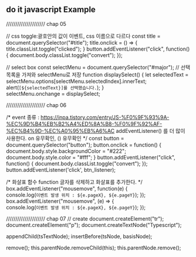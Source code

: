 ## do it javascript Example

///////////////////// chap 05

// css toggle:괄호안의 값이 이벤트, css 이름으로 다르다
const title = document.querySelector("#title");
title.onclick = () => {
  title.classList.toggle("clicked");
}
button.addEventListener("click", function() {
	document.body.classList.toggle("convert");
});

// select box
const selectMenu = document.querySelector("#major");  // 선택 목록을 가져와 selectMenu로 저장
function displaySelect() {
	let selectedText = selectMenu.options[selectMenu.selectedIndex].innerText;		
	alert(`[${selectedText}]를 선택했습니다.`);
}		
selectMenu.onchange = displaySelect;


///////////////////// chap 06

/*
event
종류 : https://inpa.tistory.com/entry/JS-%F0%9F%93%9A-%EC%9D%B4%EB%B2%A4%ED%8A%B8-%F0%9F%92%AF-%EC%B4%9D-%EC%A0%95%EB%A6%AC
addEventListener() 를 더 많이 사용한다. on 유무확인, () 유무확인
*/
const button = document.querySelector("button");
button.onclick = function() {
  document.body.style.backgroundColor = "#222";
  document.body.style.color = "#fff";
}
button.addEventListener("click", function() {
	document.body.classList.toggle("convert");
});
button.addEventListener('click', btn_listener);


/*
화살표 함수
function 글자를 삭제하고 화살표를 추가한다.
*/
box.addEventListener("mousemove", function(e) {  
  console.log(`이벤트 발생 위치 : ${e.pageX}, ${e.pageY}`);
});
box.addEventListener("mousemove", (e) => {  
  console.log(`이벤트 발생 위치 : ${e.pageX}, ${e.pageY}`);
});

///////////////////// chap 07
// create
document.createElement("tr"); 
document.createElement("p");
document.createTextNode("Typescript");

appendChild(tsTextNode);
insertBefore(tsNode, basisNode);

remove();
this.parentNode.removeChild(this);
this.parentNode.remove();  
